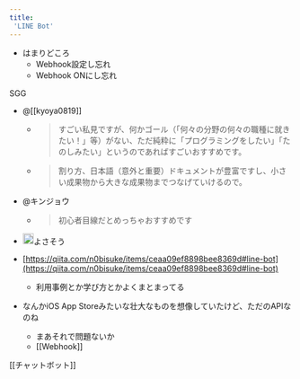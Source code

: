 ```yaml
---
title:
 'LINE Bot'
---
```


- はまりどころ
    - Webhook設定し忘れ
    - Webhook ONにし忘れ


SGG
- @[[kyoya0819]]
    - > すごい私見ですが、何かゴール（「何々の分野の何々の職種に就きたい！」等）がない、ただ純粋に「プログラミングをしたい」「たのしみたい」というのであればすごいおすすめです。
    - > 割り方、日本語（意外と重要）ドキュメントが豊富ですし、小さい成果物から大きな成果物までつなげていけるので。
- @キンジョウ
    - > 初心者目線だとめっちゃおすすめです
- <img src='https://scrapbox.io/api/pages/blu3mo-public/blu3mo/icon' alt='blu3mo.icon' height="19.5"/>よさそう

- [https://qiita.com/n0bisuke/items/ceaa09ef8898bee8369d#line-bot](https://qiita.com/n0bisuke/items/ceaa09ef8898bee8369d#line-bot)
    - 利用事例とか学び方とかよくまとまってる

- なんかiOS App Storeみたいな壮大なものを想像していたけど、ただのAPIなのね
    - まあそれで問題ないか
    - [[Webhook]]

[[チャットボット]]

